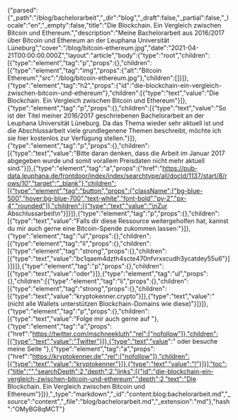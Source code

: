 {"parsed":{"_path":"/blog/bachelorarbeit","_dir":"blog","_draft":false,"_partial":false,"_locale":"en","_empty":false,"title":"Die Blockchain. Ein Vergleich zwischen Bitcoin und Ethereum.","description":"Meine Bachelorarbeit aus 2016/2017 über Bitcoin und Ethereum an der Leuphana Universität Lüneburg","cover":"/blog/bitcoin-ethereum.jpg","date":"2021-04-21T00:00:00.000Z","layout":"article","body":{"type":"root","children":[{"type":"element","tag":"p","props":{},"children":[{"type":"element","tag":"img","props":{"alt":"Bitcoin Ethereum","src":"/blog/bitcoin-ethereum.jpg"},"children":[]}]},{"type":"element","tag":"h2","props":{"id":"die-blockchain-ein-vergleich-zwischen-bitcoin-und-ethereum"},"children":[{"type":"text","value":"Die Blockchain. Ein Vergleich zwischen Bitcoin und Ethereum"}]},{"type":"element","tag":"p","props":{},"children":[{"type":"text","value":"So ist der Titel meiner 2016/2017 geschriebenen Bachelorarbeit an der Leuphana Universität Lüneburg. Da das Thema wieder sehr aktuell ist und die Abschlussarbeit viele grundlegenene Themen beschreibt, möchte ich sie hier kostenlos zur Verfügung stellen."}]},{"type":"element","tag":"p","props":{},"children":[{"type":"text","value":"Bitte daran denken, dass die Arbeit im Januar 2017 abgegeben wurde und somit vorallem Preisdaten nicht mehr aktuell sind."}]},{"type":"element","tag":"a","props":{"href":"https://pub-data.leuphana.de/frontdoor/index/index/searchtype/all/docId/1137/start/8/rows/10","target":"_blank"},"children":[{"type":"element","tag":"button","props":{"className":["bg-blue-500","hover:bg-blue-700","text-white","font-bold","py-2","px-4","rounded"]},"children":[{"type":"text","value":"\nZur Abschlussarbeit\n"}]}]},{"type":"element","tag":"p","props":{},"children":[{"type":"text","value":"Falls dir diese Ressource weitergeholfen hat, kannst du mir auch gerne eine Bitcoin-Spende zukommen lassen:"}]},{"type":"element","tag":"ul","props":{},"children":[{"type":"element","tag":"li","props":{},"children":[{"type":"element","tag":"strong","props":{},"children":[{"type":"text","value":"bc1qaem4dzth4scte470nfvrxxcudh3ycatdey55u6"}]}]}]},{"type":"element","tag":"p","props":{},"children":[{"type":"text","value":"oder"}]},{"type":"element","tag":"ul","props":{},"children":[{"type":"element","tag":"li","props":{},"children":[{"type":"element","tag":"strong","props":{},"children":[{"type":"text","value":"kryptokenner.crypto"}]},{"type":"text","value":" (nicht alle Wallets unterstützen Blockchain-Domains wie diese)"}]}]},{"type":"element","tag":"p","props":{},"children":[{"type":"text","value":"Folge mir auch gerne auf "},{"type":"element","tag":"a","props":{"href":"https://twitter.com/mschneekluth","rel":["nofollow"]},"children":[{"type":"text","value":"Twitter"}]},{"type":"text","value":" oder besuche meine Seite "},{"type":"element","tag":"a","props":{"href":"https://kryptokenner.de","rel":["nofollow"]},"children":[{"type":"text","value":"kryptokenner"}]},{"type":"text","value":"!"}]}],"toc":{"title":"","searchDepth":2,"depth":2,"links":[{"id":"die-blockchain-ein-vergleich-zwischen-bitcoin-und-ethereum","depth":2,"text":"Die Blockchain. Ein Vergleich zwischen Bitcoin und Ethereum"}]}},"_type":"markdown","_id":"content:blog:bachelorarbeit.md","_source":"content","_file":"blog/bachelorarbeit.md","_extension":"md"},"hash":"OMyBG8qMCT"}